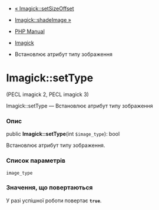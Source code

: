 - [« Imagick::setSizeOffset](imagick.setsizeoffset.md)
- [Imagick::shadeImage »](imagick.shadeimage.md)

- [PHP Manual](index.md)
- [Imagick](class.imagick.md)
- Встановлює атрибут типу зображення

# Imagick::setType

(PECL imagick 2, PECL imagick 3)

Imagick::setType — Встановлює атрибут типу зображення

### Опис

public **Imagick::setType**(int `$image_type`): bool

Встановлює атрибут типу зображення.

### Список параметрів

`image_type`

### Значення, що повертаються

У разі успішної роботи повертає **`true`**.
